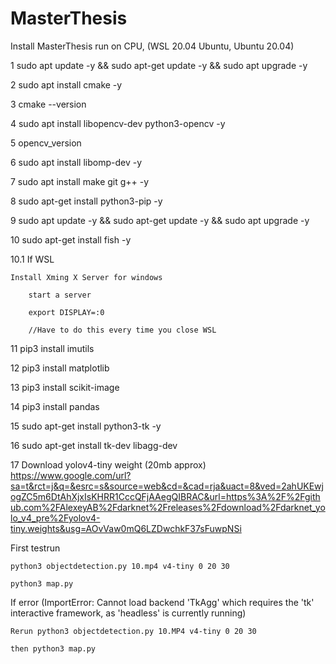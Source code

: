 # MasterThesis
Install MasterThesis run on CPU, (WSL 20.04 Ubuntu, Ubuntu 20.04)

1 sudo apt update -y && sudo apt-get update -y && sudo apt upgrade -y 

2 sudo apt install cmake -y

3 cmake --version

4 sudo apt install libopencv-dev python3-opencv -y 

5 opencv_version

6 sudo apt install libomp-dev -y 

7 sudo apt install make git g++ -y 

8 sudo apt-get install python3-pip -y

9 sudo apt update -y && sudo apt-get update -y && sudo apt upgrade -y

10 sudo apt-get install fish -y

10.1 If WSL

	Install Xming X Server for windows
	
		start a server
		
		export DISPLAY=:0
		
		//Have to do this every time you close WSL
		
11 pip3 install imutils

12 pip3 install matplotlib

13 pip3 install scikit-image

14 pip3 install pandas

15 sudo apt-get install python3-tk -y

16 sudo apt-get install tk-dev libagg-dev

17 Download yolov4-tiny weight (20mb approx) 
	https://www.google.com/url?sa=t&rct=j&q=&esrc=s&source=web&cd=&cad=rja&uact=8&ved=2ahUKEwjogZC5m6DtAhXjxIsKHRR1CccQFjAAegQIBRAC&url=https%3A%2F%2Fgithub.com%2FAlexeyAB%2Fdarknet%2Freleases%2Fdownload%2Fdarknet_yolo_v4_pre%2Fyolov4-tiny.weights&usg=AOvVaw0mQ6LZDwchkF37sFuwpNSi

First testrun

	python3 objectdetection.py 10.mp4 v4-tiny 0 20 30
	
	python3 map.py
	

If error (ImportError: Cannot load backend 'TkAgg' which requires the 'tk' interactive framework, as 'headless' is currently running)

	Rerun python3 objectdetection.py 10.MP4 v4-tiny 0 20 30
	
	then python3 map.py
